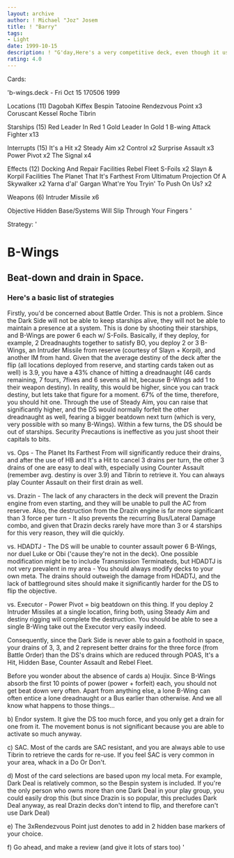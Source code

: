```yaml
---
layout: archive
author: ! Michael "Joz" Josem
title: ! "Barry"
tags:
- Light
date: 1999-10-15
description: ! "G'day,Here's a very competitive deck, even though it uses B-Wings.Beatdown and drain in space.  Simple"
rating: 4.0
---
```

Cards: 

'b-wings.deck - Fri Oct 15 170506 1999


Locations (11)
Dagobah
Kiffex
Bespin
Tatooine
Rendezvous Point  x3
Coruscant
Kessel
Roche
Tibrin

Starships (15)
Red Leader In Red 1
Gold Leader In Gold 1
B-wing Attack Fighter  x13

Interrupts (15)
It's a Hit  x2
Steady Aim  x2
Control  x2
Surprise Assault  x3
Power Pivot  x2
The Signal  x4

Effects (12)
Docking And Repair Facilities
Rebel Fleet
S-Foils  x2
Slayn & Korpil Facilities
The Planet That It's Farthest From
Ultimatum
Projection Of A Skywalker  x2
Yarna d'al' Gargan
What're You Tryin' To Push On Us?  x2

Weapons (6)
Intruder Missile  x6

Objective
Hidden Base/Systems Will Slip Through Your Fingers
'

Strategy: '

<h1> B-Wings </h1>
<h2>Beat-down and drain in Space.</h2>

<h3>Here's a basic list of strategies</h3>
Firstly, you'd be concerned about Battle Order.  This is not a problem.  Since the Dark Side will not be able to keep starships alive, they will not be able to maintain a presence at a system.  This is done by shooting their starships, and B-Wings are power 6 each w/ S-Foils.  Basically, if they deploy, for example, 2 Dreadnaughts together to satisfy BO, you deploy 2 or 3 B-Wings, an Intruder Missile from reserve (courtesy of Slayn + Korpil), and another IM from hand.  Given that the average destiny of the deck after the flip (all locations deployed from reserve, and starting cards taken out as well) is 3.9, you have a 43% chance of hitting a dreadnaught (46 cards remaining, 7 fours, 7fives and 6 sevens all hit, because B-Wings add 1 to their weapon destiny).  In reality, this would be higher, since you can track destiny, but lets take that figure for a moment.  67% of the time, therefore, you should hit one.  Through the use of Steady Aim, you can raise that significantly higher, and the DS would normally forfeit the other dreadnaught as well, fearing a bigger beatdown next turn (which is very, very possible with so many B-Wings).	Within a few turns, the DS should be out of starships.	Security Precautions is ineffective as you just shoot their capitals to bits.

vs. Ops - The Planet Its Farthest From will significantly reduce their drains, and after the use of HB and It's a Hit to cancel 3 drains per turn, the other 3 drains of one are easy to deal with, especially using Counter Assault (remember avg. destiny is over 3.9) and Tibrin to retrieve it.  You can always play Counter Assault on their first drain as well.

vs. Drazin - The lack of any characters in the deck will prevent the Drazin engine from even starting, and they will be unable to pull the AC from reserve.  Also, the destruction from the Drazin engine is far more significant than 3 force per turn - It also prevents the recurring Bus/Lateral Damage combo, and given that Drazin decks rarely have more than 3 or 4 starships for this very reason, they will die quickly.

vs. HDADTJ - The DS will be unable to counter assault power 6 B-Wings, nor duel Luke or Obi ('cause they're not in the deck).  One possible modification might be to include Transmission Terminateds, but HDADTJ is not very prevalent in my area - You should always modify decks to your own meta.  The drains should outweigh the damage from HDADTJ, and the lack of battleground sites should make it significantly harder for the DS to flip the objective.

vs. Executor - Power Pivot = big beatdown on this thing.  If you deploy 2 Intruder Missiles at a single location, firing both, using Steady Aim and destiny rigging will complete the destruction.  You should be able to see a single B-Wing take out the Executor very easily indeed.

Consequently, since the Dark Side is never able to gain a foothold in space, your drains of 3, 3, and 2 represent better drains for the three force (from Battle Order) than the DS's drains which are reduced through POAS, It's a Hit, Hidden Base, Counter Assault and Rebel Fleet.

Before you wonder about the absence of cards
a) Houjix.  Since B-Wings absorb the first 10 points of power (power + forfeit) each, you should not get beat down very often.	Apart from anything else, a lone B-Wing can often entice a lone dreadnaught or a Bus earlier than otherwise.  And we all know what happens to those things...

b) Endor system.  It give the DS too much force, and you only get a drain for one from it.  The movement bonus is not significant because you are able to activate so much anyway.

c) SAC.  Most of the cards are SAC resistant, and you are always able to use Tibrin to retrieve the cards for re-use.  If you feel SAC is very common in your area, whack in a Do Or Don't.

d) Most of the card selections are based upon my local meta.  For example, Dark Deal is relatively common, so the Bespin system is included.  If you're the only person who owns more than one Dark Deal in your play group, you could easily drop this (but since Drazin is so popular, this precludes Dark Deal anyway, as real Drazin decks don't intend to flip, and therefore can't use Dark Deal)

e) The 3xRendezvous Point just denotes to add in 2 hidden base markers of your choice.

f) Go ahead, and make a review  (and give it lots of stars too)
'
